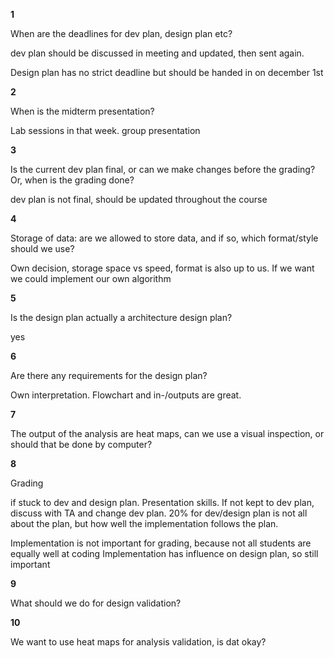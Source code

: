 **1**

When are the deadlines for dev plan, design plan etc?

dev plan should be discussed in meeting and updated, then sent again.

Design plan has no strict deadline but should be handed in on december 1st


**2**

When is the midterm presentation?

Lab sessions in that week. group presentation


**3**

Is the current dev plan final, or can we make changes before the grading? Or, when is the grading done?

dev plan is not final, should be updated throughout the course

**4**

Storage of data: are we allowed to store data, and if so, which format/style should we use?

Own decision, storage space vs speed, format is also up to us. If we want we could implement our own algorithm

**5**

Is the design plan actually a architecture design plan?

yes

**6**

Are there any requirements for the design plan?

Own interpretation. Flowchart and in-/outputs are great.


**7**

The output of the analysis are heat maps, can we use a visual inspection, or should that be done by computer?



**8**

Grading

if stuck to dev and design plan. Presentation skills. If not kept to dev plan, discuss with TA and change dev plan.
20% for dev/design plan is not all about the plan, but how well the implementation follows the plan.

Implementation is not important for grading, because not all students are equally well at coding
Implementation has influence on design plan, so still important

**9**

What should we do for design validation?


**10**

We want to use heat maps for analysis validation, is dat okay?